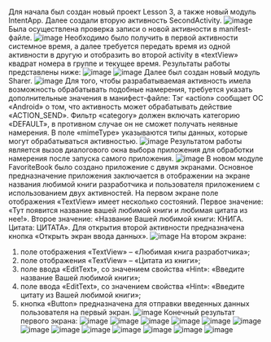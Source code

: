 Для начала был создан новый проект Lesson 3, а также новый модуль IntentApp. Далее создали вторую активность SecondActivity.
![image](https://github.com/user-attachments/assets/a2371b15-3ec1-43fe-999e-ef5f1a61e5ff)
Была осуществлена проверка записи о новой активности в manifest-файле.
![image](https://github.com/user-attachments/assets/2472a36d-c7a8-42d8-9478-d119651e6577)
Необходимо было получить в первой активности системное время, а далее требуется передать время из одной активности в другую и отобразить во второй activity в «textView» квадрат номера в группе и текущее время. Результаты работы представлены ниже:
![image](https://github.com/user-attachments/assets/73012ae1-5281-4713-b8ae-b5811f6f0776)
![image](https://github.com/user-attachments/assets/128c7ee0-1728-451e-a23d-f766dd843479)
Далее был создан новый модуль Sharer.
![image](https://github.com/user-attachments/assets/72b41449-0789-435d-9b60-8cb08f4a38e1)
Для того, чтобы разрабатываемая активность имела возможность обрабатывать подобные намерения, требуется указать дополнительные значения в манифест-файле:
Тэг «action» сообщает ОС «Android» о том, что активность может обрабатывать действие «ACTION_SEND». Фильтр «category» должен включать категорию «DEFAULT», в противном случае он не сможет получать неявные намерения. В поле «mimeType» указываются типы данных, которые могут обрабатываться активностью.
![image](https://github.com/user-attachments/assets/8059142f-92a2-4c3a-83a5-b4690e02e93c)
Результатом работы является вызов диалогового окна выбора приложения для обработки намерения после запуска самого приложения.
![image](https://github.com/user-attachments/assets/eb5a8a07-4aeb-4c52-ac11-ca2bf9fd420b)
В новом модуле FavoriteBook было создано приложение с двумя экранами. Основное предназначение приложения заключается в отображении на экране названия любимой книги разработчика и пользователя приложением с использованием двух активностей. 
На первом экране поле отображения «TextView» имеет несколько состояний. Первое значение: «Тут появится название вашей любимой книги и любимая цитата из нее!». Второе значение: «Название Вашей любимой книги: КНИГА. Цитата: ЦИТАТА».
Для открытия второй активности предназначена кнопка  «Открыть экран ввода данных».
![image](https://github.com/user-attachments/assets/f7923893-70be-4007-802a-9f6c86d6f322)
На втором экране: 
1. поле отображения «TextView» – «Любимая книга разработчика»;
2. поле отображения «TextView» – «Цитата из книги»;
3. поле ввода «EditText», со значением свойства «Hint»: «Введите название
Вашей любимой книги»;
4. поле ввода «EditText», со значением свойства «Hint»: «Введите цитату из
Вашей любимой книги»;
5. кнопка «Button» предназначена для отправки введенных данных
пользователя на первый экран.
![image](https://github.com/user-attachments/assets/3c88e880-2ddd-4383-855f-6ad52ee5c68e)
Конечный результат первого экрана:
![image](https://github.com/user-attachments/assets/989a04d3-1356-4cac-b66a-9a79101cff75)
![image](https://github.com/user-attachments/assets/3a386b06-41c7-43d6-aaf2-3f30eacf7e39)
![image](https://github.com/user-attachments/assets/e2d564dd-6a93-4ae9-a7e9-ced419493f7a)
![image](https://github.com/user-attachments/assets/5c7967d4-c8d0-4e5b-ab49-113b06b06277)
![image](https://github.com/user-attachments/assets/405d56af-b00f-491d-810b-0f335cce525a)
![image](https://github.com/user-attachments/assets/2fdac63b-d46c-4957-a102-ada9341813ce)
![image](https://github.com/user-attachments/assets/90c83157-68d0-4720-a07f-d7545a35e863)
![image](https://github.com/user-attachments/assets/0bdca6b9-907f-4a61-a78a-d1efa886ceee)
![image](https://github.com/user-attachments/assets/eeaf7e96-bb27-4e4d-b132-59be9bb41343)
![image](https://github.com/user-attachments/assets/cedd7b03-05e9-4c28-8494-dff99f0910c8)
![image](https://github.com/user-attachments/assets/09a97197-ce68-49e7-815a-533b0ffb2b31)
![image](https://github.com/user-attachments/assets/34b11a66-17d6-4a55-890b-53016b820251)
![image](https://github.com/user-attachments/assets/89d5cae9-21eb-48ac-8042-4a5567b241c6)



